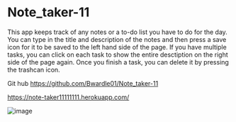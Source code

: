 # Note_taker-11
This app keeps track of any notes or a to-do list you have to do for the day. You can type in the title and description of the notes and then press a save icon for it to be saved to the left hand side of the page.
If you have multiple tasks, you can click on each task to show the entire desctiption on the right side of the page again. Once you finish a task, you can delete it by pressing the trashcan icon.


Git hub
https://github.com/Bwardle01/Note_taker-11

https://note-taker11111111.herokuapp.com/

![image](https://user-images.githubusercontent.com/117225502/221376849-13803f48-3d95-47eb-8ca4-ad616694846f.png)
